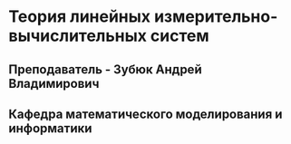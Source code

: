 # Теория линейных измерительно-вычислительных систем
## Преподаватель - Зубюк Андрей Владимирович
## Кафедра математического моделирования и информатики
